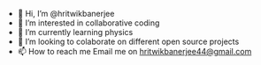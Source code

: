 - 👋 Hi, I’m @hritwikbanerjee
- 👀 I’m interested in collaborative coding
- 🌱 I’m currently learning physics 
- 💞️ I’m looking to colaborate on different open source projects 
- 📫 How to reach me Email me on hritwikbanerjee44@gmail.com

<!---
hritwikbanerjee/hritwikbanerjee is a ✨ special ✨ repository because its `README.md` (this file) appears on your GitHub profile.
You can click the Preview link to take a look at your changes.
--->
